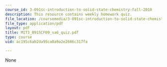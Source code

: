 ```yaml
---
course_id: 3-091sc-introduction-to-solid-state-chemistry-fall-2010
description: This resource contains weekly homework quiz.
file_location: /coursemedia/3-091sc-introduction-to-solid-state-chemistry-fall-2010/ac195c6ab2da95ca0a9a2e2686c317fa_MIT3_091SCF09_sa6_quiz.pdf
file_type: application/pdf
layout: pdf
title: MIT3_091SCF09_sa6_quiz.pdf
type: course
uid: ac195c6ab2da95ca0a9a2e2686c317fa

---
```

None